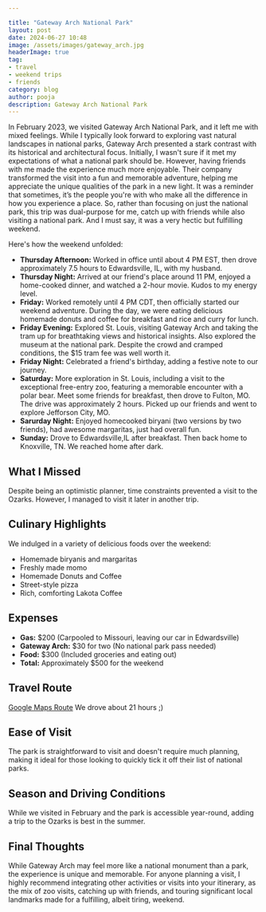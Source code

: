 ```yaml
---

title: "Gateway Arch National Park"
layout: post
date: 2024-06-27 10:48
image: /assets/images/gateway_arch.jpg
headerImage: true
tag:
- travel
- weekend trips 
- friends
category: blog
author: pooja
description: Gateway Arch National Park
---
```


In February 2023, we visited Gateway Arch National Park, and it left me with mixed feelings. While I typically look forward to exploring vast natural landscapes in national parks, Gateway Arch presented a stark contrast with its historical and architectural focus. Initially, I wasn't sure if it met my expectations of what a national park should be. However, having friends with me made the experience much more enjoyable. Their company transformed the visit into a fun and memorable adventure, helping me appreciate the unique qualities of the park in a new light. It was a reminder that sometimes, it’s the people you're with who make all the difference in how you experience a place. 
So, rather than focusing on just the national park, this trip was dual-purpose for me, catch up with friends while also visiting a national park. And I must say, it was a very hectic but fulfilling weekend. 

Here's how the weekend unfolded:

- **Thursday Afternoon:** Worked in office until about 4 PM EST, then drove approximately 7.5 hours to Edwardsville, IL, with my husband.
- **Thursday Night:** Arrived at our friend's place around 11 PM, enjoyed a home-cooked dinner, and watched a 2-hour movie. Kudos to my energy level. 
- **Friday:** Worked remotely until 4 PM CDT, then officially started our weekend adventure. During the day, we were eating delicious homemade donuts and coffee for breakfast and rice and curry for lunch. 
- **Friday Evening:** Explored St. Louis, visiting Gateway Arch and taking the tram up for breathtaking views and historical insights. Also explored the museum at the national park. Despite the crowd and cramped conditions, the $15 tram fee was well worth it.
- **Friday Night:** Celebrated a friend's birthday, adding a festive note to our journey. 
- **Saturday:** More exploration in St. Louis, including a visit to the exceptional free-entry zoo, featuring a memorable encounter with a polar bear. Meet some friends for breakfast, then drove to Fulton, MO. The drive was approximately 2 hours. Picked up our friends and went to explore Jefforson City, MO. 
- **Sarurday Night:** Enjoyed homecooked biryani (two versions by two friends), had awesome margaritas, just had overall fun. 
- **Sunday:** Drove to Edwardsville,IL after breakfast. Then back home to Knoxville, TN. We reached home after dark. 

## What I Missed
Despite being an optimistic planner, time constraints prevented a visit to the Ozarks. However, I managed to visit it later in another trip. 

## Culinary Highlights
We indulged in a variety of delicious foods over the weekend:
- Homemade biryanis and margaritas
- Freshly made momo
- Homemade Donuts and Coffee
- Street-style pizza
- Rich, comforting Lakota Coffee

## Expenses
- **Gas:** $200 (Carpooled to Missouri, leaving our car in Edwardsville)
- **Gateway Arch:** $30 for two (No national park pass needed)
- **Food:** $300 (Included groceries and eating out)
- **Total:** Approximately $500 for the weekend

## Travel Route
[Google Maps Route](https://maps.app.goo.gl/G55XeaFKpyRSQZ4x9)
We drove about 21 hours ;) 

## Ease of Visit
The park is straightforward to visit and doesn't require much planning, making it ideal for those looking to quickly tick it off their list of national parks.

## Season and Driving Conditions
While we visited in February and the park is accessible year-round, adding a trip to the Ozarks is best in the summer.

## Final Thoughts
While Gateway Arch may feel more like a national monument than a park, the experience is unique and memorable. For anyone planning a visit, I highly recommend integrating other activities or visits into your itinerary, as the mix of zoo visits, catching up with friends, and touring significant local landmarks made for a fulfilling, albeit tiring, weekend.